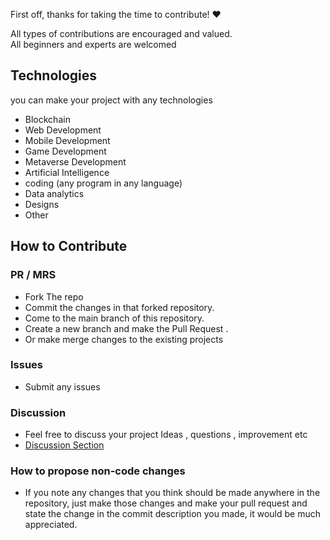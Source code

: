 
First off, thanks for taking the time to contribute! ❤️

All types of contributions are encouraged and valued.  
All beginners and experts are welcomed



## Technologies
you can make your project with any technologies
- Blockchain
- Web Development
- Mobile Development
- Game Development
- Metaverse Development
- Artificial Intelligence
- coding (any program in any language)
- Data analytics
- Designs
- Other

## How to Contribute

### PR / MRS
- Fork The repo
- Commit the changes in that forked repository.
- Come to the main branch of this repository.
- Create a new branch and make the Pull Request .
- Or make merge changes to the existing projects

### Issues
- Submit any issues


### Discussion
- Feel free to discuss your project Ideas , questions , improvement etc
- [Discussion Section ](https://github.com/umershaikh123/Hacktoberfest/discussions)


### How to propose non-code changes

- If you note any changes that you think should be made anywhere in the repository, just make those changes and make your pull request and state the change in the commit description you made, it would be much appreciated.

